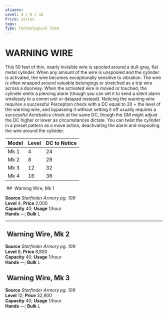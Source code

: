 ```yaml
---
aliases: 
Level: 4 / 8 / 12  
Price: varies 
tags: 
Type: Technological Item
---
```


# WARNING WIRE

This 50 feet of thin, nearly invisible wire is spooled around a dull-gray, flat metal cylinder. When any amount of the wire is unspooled and the cylinder is activated, the wire becomes exceptionally sensitive to vibration. The wire is often wrapped around valuable belongings or stretched as a trip wire across a doorway. When the activated wire is moved or touched, the cylinder emits a piercing alarm (though you can set it to send a silent alarm wirelessly to a comm unit or datapad instead). Noticing the warning wire requires a successful Perception check with a DC equal to 20 + the level of the warning wire, and bypassing it without setting it off usually requires a successful Acrobatics check at the same DC, though the GM might adjust the DC higher or lower as circumstances dictate. You can twist the cylinder in a preset pattern as a move action, deactivating the alarm and respooling the wire around the cylinder.

| Model | Level | DC to Notice |
|-------|-------|--------------|
| Mk 1  | 4     | 24           |
| Mk 2  | 8     | 28           |
| Mk 3  | 12    | 32           |
| Mk 4  | 16    | 36           |


 ##  Warning Wire, Mk 1

**Source** _Starfinder Armory pg. 109_  
**Level** 4; **Price** 2,000  
**Capacity** 40; **Usage** 1/hour  
**Hands** —; **Bulk** L

---

##  Warning Wire, Mk 2

**Source** _Starfinder Armory pg. 109_  
**Level** 8; **Price** 8,800  
**Capacity** 40; **Usage** 1/hour  
**Hands** —; **Bulk** L

##  Warning Wire, Mk 3

**Source** _Starfinder Armory pg. 109_  
**Level** 12; **Price** 32,900  
**Capacity** 40; **Usage** 1/hour  
**Hands** —; **Bulk** L
